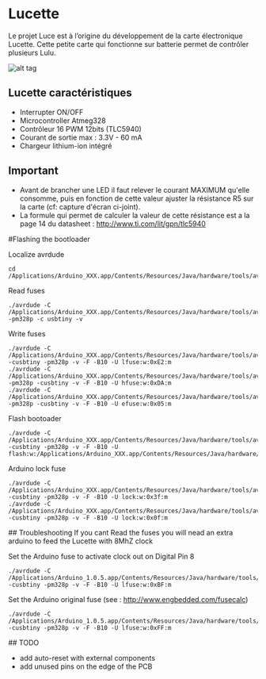# Lucette

Le projet Luce est à l’origine du développement de la carte électronique Lucette.
Cette petite carte qui fonctionne sur batterie permet de contrôler plusieurs Lulu.

![alt tag](https://farm2.staticflickr.com/1562/25915319424_2622f2de8f_z_d.jpg)

## Lucette caractéristiques
- Interrupter ON/OFF
- Microcontroller Atmeg328
- Contrôleur 16 PWM 12bits (TLC5940)
- Courant de sortie max : 3.3V - 60 mA
- Chargeur lithium-ion intégré

## Important
- Avant de brancher une LED il faut relever le courant MAXIMUM qu'elle consomme, puis en fonction de cette valeur ajuster la résistance R5 sur la carte (cf: capture d'écran ci-joint).
 - La formule qui permet de calculer la valeur de cette résistance est a la page 14 du datasheet : http://www.ti.com/lit/gpn/tlc5940

#Flashing the bootloader

Localize avrdude
```
cd /Applications/Arduino_XXX.app/Contents/Resources/Java/hardware/tools/avr/bin/avrdude
```
Read fuses
```
./avrdude -C /Applications/Arduino_XXX.app/Contents/Resources/Java/hardware/tools/avr/etc/avrdude.conf -pm328p -c usbtiny -v
```
Write fuses
```
./avrdude -C /Applications/Arduino_XXX.app/Contents/Resources/Java/hardware/tools/avr/etc/avrdude.conf -cusbtiny -pm328p -v -F -B10 -U lfuse:w:0xE2:m
./avrdude -C /Applications/Arduino_XXX.app/Contents/Resources/Java/hardware/tools/avr/etc/avrdude.conf -pm328p -cusbtiny -v -F -B10 -U hfuse:w:0xDA:m
./avrdude -C /Applications/Arduino_XXX.app/Contents/Resources/Java/hardware/tools/avr/etc/avrdude.conf -pm328p -cusbtiny -v -F -B10 -U efuse:w:0x05:m
```
Flash bootoader
```
./avrdude -C /Applications/Arduino_XXX.app/Contents/Resources/Java/hardware/tools/avr/etc/avrdude.conf -cusbtiny -pm328p -v -F -B10 -U flash:w:/Applications/Arduino_XXX.app/Contents/Resources/Java/hardware/arduino/bootloaders/atmega/ATmegaBOOT_168_atmega328_pro_8MHz.hex
```
Arduino lock fuse
```
./avrdude -C /Applications/Arduino_XXX.app/Contents/Resources/Java/hardware/tools/avr/etc/avrdude.conf -cusbtiny -pm328p -v -F -B10 -U lock:w:0x3f:m
./avrdude -C /Applications/Arduino_XXX.app/Contents/Resources/Java/hardware/tools/avr/etc/avrdude.conf -cusbtiny -pm328p -v -F -B10 -U lock:w:0x0f:m
```

## Troubleshooting
If you cant Read the fuses you will nead an extra arduino to feed the Lucette with 8MhZ clock

Set the Arduino fuse to activate clock out on Digital Pin 8
```
./avrdude -C /Applications/Arduino_1.0.5.app/Contents/Resources/Java/hardware/tools/avr/etc/avrdude.conf -cusbtiny -pm328p -v -F -B10 -U lfuse:w:0xBF:m
```
Set the Arduino original fuse (see : http://www.engbedded.com/fusecalc)
```
./avrdude -C /Applications/Arduino_1.0.5.app/Contents/Resources/Java/hardware/tools/avr/etc/avrdude.conf -cusbtiny -pm328p -v -F -B10 -U lfuse:w:0xFF:m
```

## TODO
- add auto-reset with external components
- add unused pins on the edge of the PCB
